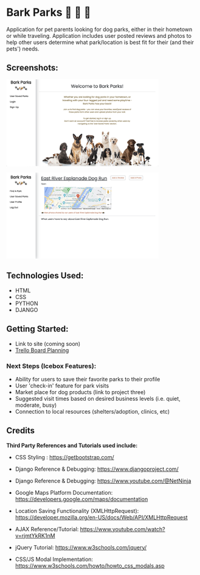 # Bark Parks 🐾 🐶 🐾

Application for pet parents looking for dog parks, either in their hometown or while traveling. Application includes user posted reviews and photos to help other users determine what park/location is best fit for their (and their pets') needs. 

## Screenshots:
<img src="/main_app/static/imgs/wireframe1.png" width="400px" /><p>
<img src="/main_app/static/imgs/wireframe2.png" width="400px" />

## Technologies Used:
* HTML
* CSS
* PYTHON
* DJANGO

## Getting Started:
* Link to site (coming soon)
* <a href="https://trello.com/b/3QipEbGc/p4-planning">Trello Board Planning</a>


### Next Steps (Icebox Features):
* Ability for users to save their favorite parks to their profile
* User 'check-in' feature for park visits
* Market place for dog products (link to project three)
* Suggested visit times based on desired business levels (i.e. quiet, moderate, busy)
* Connection to local resources (shelters/adoption, clinics, etc)


## Credits
**Third Party References and Tutorials used include:** 

* CSS Styling : https://getbootstrap.com/

* Django Reference & Debugging: https://www.djangoproject.com/

* Django Reference & Debugging: https://www.youtube.com/@NetNinja

* Google Maps Platform Documentation: https://developers.google.com/maps/documentation

* Location Saving Functionality (XMLHttpRequest): https://developer.mozilla.org/en-US/docs/Web/API/XMLHttpRequest

* AJAX Reference/Tutorial: https://www.youtube.com/watch?v=rjmtYkRK1nM

* jQuery Tutorial: https://www.w3schools.com/jquery/

* CSS/JS Modal Implementation: https://www.w3schools.com/howto/howto_css_modals.asp

